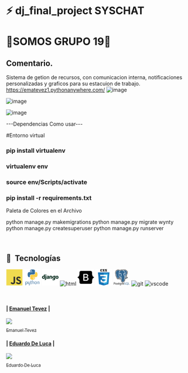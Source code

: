 # ⚡ dj_final_project SYSCHAT

# **🤔SOMOS GRUPO 19🤔**
## Comentario.
Sistema de getion de recursos, con comunicacion interna, notificaciones personalizadas y graficos para su estacuion de trabajo.
https://ematevez1.pythonanywhere.com/
![image](https://github.com/ematevez/dj_final_project/assets/70983593/d9206e36-1893-4bd7-8842-9d74b5ebcff9)

![image](https://github.com/ematevez/dj_final_project/assets/70983593/594291ea-7133-4f47-b98e-04aeb8d164a4)

![image](https://github.com/ematevez/dj_final_project/assets/70983593/4abc888b-9b11-4f51-a65f-29d7eb15243d)

---Dependencias Como usar---

#Entorno virtual
### pip install virtualenv
### virtualenv env
### source env/Scripts/activate
### pip install -r requirements.txt

Paleta de Colores en el Archivo

python manage.py makemigrations
python manage.py migrate
wynty python manage.py createsuperuser
python manage.py runserver

<!--Aca es la imagen el href-> es el link donde quieren que valla y el src -> donde esta la imagen que van a poner //width = es el tamaño
<p align="center"><a href="https://bikelovers.vercel.app/" target="_blank" rel="noopener noreferrer"><img width="20%" src="https://www.linkedin.com/in/emanuel-juli%C3%A1n-tevez/" alt="logo del proyecto"></a></p>-->


<br>  

<h2> 🚀 &nbsp;Tecnologías</h2>
<p align="left">

<img src="https://raw.githubusercontent.com/devicons/devicon/master/icons/javascript/javascript-original.svg" alt="javascript" width="45" height="45" />

<img src="https://github.com/devicons/devicon/blob/master/icons/python/python-original-wordmark.svg" alt="python" width="45" height="45"/>
<img src="https://github.com/devicons/devicon/blob/master/icons/django/django-plain-wordmark.svg" alt="django" width="45" height="45"/>
<img src="https://cdn.jsdelivr.net/gh/devicons/devicon/icons/html5/html5-original.svg" alt="html" width="45" height="45"/>
<img src="https://raw.githubusercontent.com/devicons/devicon/master/icons/bootstrap/bootstrap-plain.svg" alt="bootstrap" width="45" height="45" />
<img src="https://raw.githubusercontent.com/devicons/devicon/master/icons/css3/css3-original-wordmark.svg" alt="css3" width="45" height="45" />
<img src="https://raw.githubusercontent.com/devicons/devicon/master/icons/postgresql/postgresql-original-wordmark.svg"  width="45" height="45" />    
<img src="https://cdn.jsdelivr.net/gh/devicons/devicon/icons/git/git-original.svg" alt="git" width="45" height="45"/>
<img src="https://cdn.jsdelivr.net/gh/devicons/devicon/icons/vscode/vscode-original.svg" alt="vscode" width="45" height="45"/>
    

</p>
<br>

#### | [Emanuel Tevez](https://www.linkedin.com/in/emanuel-juli%C3%A1n-tevez/) | 
 [<img src="https://user-images.githubusercontent.com/22551090/206501284-baa34dc7-8118-4bb1-b7f6-b605ee916bb9.png" width=50><br><sub>Emanuel Tevez</sub>](https://github.com/ematevez) 
 
 #### | [Eduardo De Luca](https://www.linkedin.com/in/eduardo-de-luca-8b28924/) | 
 [<img src="https://media.licdn.com/dms/image/C4D03AQHwmU1E3ZFswg/profile-displayphoto-shrink_200_200/0/1660144317426?e=1687392000&v=beta&t=2uhaA6U4dZHJhDyewi0lWIQ5aaH0lk0fT_f45TCT4gI" width=50><br><sub>Eduardo De Luca</sub>](https://github.com/gal-eze) 
 

